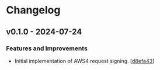 # Changelog

## v0.1.0 - 2024-07-24

### Features and Improvements

- Initial implementation of AWS4 request signing. [[d8efa43](https://github.com/NRWLDev/auth-aws4/commit/d8efa433ebff5764277a21abd6cdf09e16882c81)]
